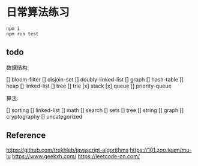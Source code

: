 # 日常算法练习

```
npm i 
npm run test
```

## todo

数据结构:

[] bloom-filter
[] disjoin-set
[] doubly-linked-list
[] graph
[] hash-table
[] heap
[] linked-list
[] tree
[] trie
[x] stack
[x] queue
[] priority-queue

算法:

[] sorting
[] linked-list
[] math
[] search
[] sets
[] tree
[] string
[] graph
[] cryptography
[] uncategorized


## Reference
https://github.com/trekhleb/javascript-algorithms
https://101.zoo.team/mu-lu
https://www.geekxh.com/
https://leetcode-cn.com/